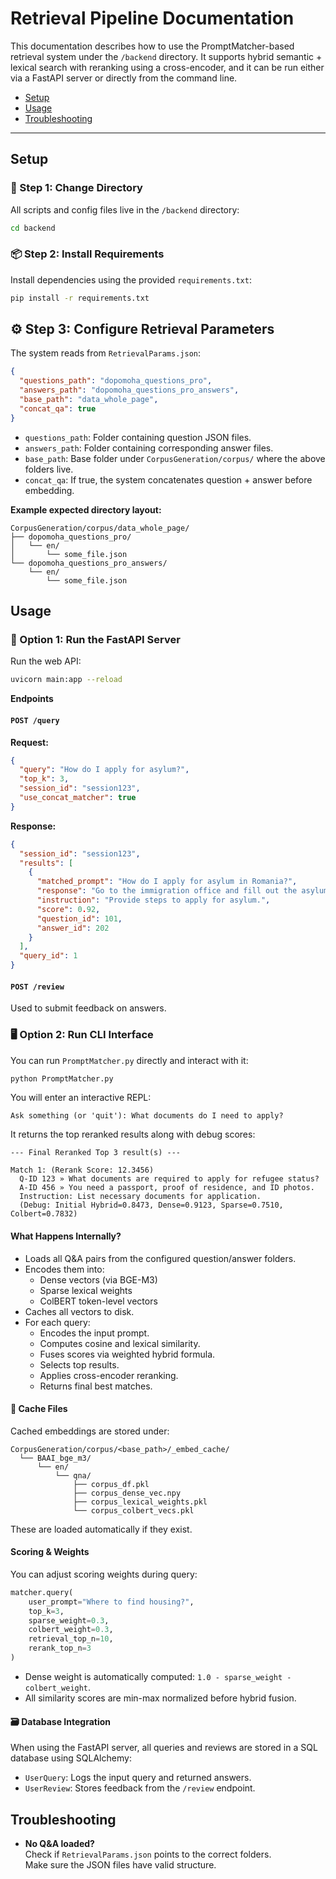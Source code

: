 # Retrieval Pipeline Documentation



This documentation describes how to use the PromptMatcher-based retrieval system under the `/backend` directory. It supports hybrid semantic + lexical search with reranking using a cross-encoder, and it can be run either via a FastAPI server or directly from the command line.

- [Setup](#setup)
- [Usage](#usage)
- [Troubleshooting](#troubleshooting)

---

## Setup 

### 📁 Step 1: Change Directory

All scripts and config files live in the `/backend` directory:

```bash
cd backend
```

### 📦 Step 2: Install Requirements

Install dependencies using the provided `requirements.txt`:

```bash
pip install -r requirements.txt
```

## ⚙️ Step 3: Configure Retrieval Parameters

The system reads from `RetrievalParams.json`:

```json
{
  "questions_path": "dopomoha_questions_pro",
  "answers_path": "dopomoha_questions_pro_answers",
  "base_path": "data_whole_page",
  "concat_qa": true
}
```

- `questions_path`: Folder containing question JSON files.  
- `answers_path`: Folder containing corresponding answer files.  
- `base_path`: Base folder under `CorpusGeneration/corpus/` where the above folders live.  
- `concat_qa`: If true, the system concatenates question + answer before embedding.  

**Example expected directory layout:**

```
CorpusGeneration/corpus/data_whole_page/
├── dopomoha_questions_pro/
│   └── en/
│       └── some_file.json
└── dopomoha_questions_pro_answers/
    └── en/
        └── some_file.json
```

## Usage
### 🚀 Option 1: Run the FastAPI Server

Run the web API:

```bash
uvicorn main:app --reload
```


**Endpoints**

#### `POST /query`

**Request:**

```json
{
  "query": "How do I apply for asylum?",
  "top_k": 3,
  "session_id": "session123",
  "use_concat_matcher": true
}
```

**Response:**

```json
{
  "session_id": "session123",
  "results": [
    {
      "matched_prompt": "How do I apply for asylum in Romania?",
      "response": "Go to the immigration office and fill out the asylum form.",
      "instruction": "Provide steps to apply for asylum.",
      "score": 0.92,
      "question_id": 101,
      "answer_id": 202
    }
  ],
  "query_id": 1
}
```

#### `POST /review`

Used to submit feedback on answers.

### 🖥️ Option 2: Run CLI Interface

You can run `PromptMatcher.py` directly and interact with it:

```bash
python PromptMatcher.py
```

You will enter an interactive REPL:

```
Ask something (or 'quit'): What documents do I need to apply?
```

It returns the top reranked results along with debug scores:

```
--- Final Reranked Top 3 result(s) ---

Match 1: (Rerank Score: 12.3456)
  Q-ID 123 » What documents are required to apply for refugee status?
  A-ID 456 » You need a passport, proof of residence, and ID photos.
  Instruction: List necessary documents for application.
  (Debug: Initial Hybrid=0.8473, Dense=0.9123, Sparse=0.7510, Colbert=0.7832)
```

#### What Happens Internally?

- Loads all Q&A pairs from the configured question/answer folders.  
- Encodes them into:
  - Dense vectors (via BGE-M3)
  - Sparse lexical weights
  - ColBERT token-level vectors  
- Caches all vectors to disk.  
- For each query:
  - Encodes the input prompt.
  - Computes cosine and lexical similarity.
  - Fuses scores via weighted hybrid formula.
  - Selects top results.
  - Applies cross-encoder reranking.
  - Returns final best matches.

#### 📂 Cache Files

Cached embeddings are stored under:

```
CorpusGeneration/corpus/<base_path>/_embed_cache/
  └── BAAI_bge_m3/
      └── en/
          └── qna/
              ├── corpus_df.pkl
              ├── corpus_dense_vec.npy
              ├── corpus_lexical_weights.pkl
              └── corpus_colbert_vecs.pkl
```

These are loaded automatically if they exist.

#### Scoring & Weights

You can adjust scoring weights during query:

```python
matcher.query(
    user_prompt="Where to find housing?",
    top_k=3,
    sparse_weight=0.3,
    colbert_weight=0.3,
    retrieval_top_n=10,
    rerank_top_n=3
)
```

- Dense weight is automatically computed: `1.0 - sparse_weight - colbert_weight`.  
- All similarity scores are min-max normalized before hybrid fusion.

#### 🗃️ Database Integration

When using the FastAPI server, all queries and reviews are stored in a SQL database using SQLAlchemy:

- `UserQuery`: Logs the input query and returned answers.  
- `UserReview`: Stores feedback from the `/review` endpoint.  

## Troubleshooting

- **No Q&A loaded?**  
  Check if `RetrievalParams.json` points to the correct folders.  
  Make sure the JSON files have valid structure.  


